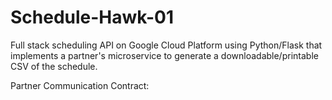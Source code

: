 # Schedule-Hawk-01
Full stack scheduling API on Google Cloud Platform using Python/Flask that implements a partner's microservice to generate a downloadable/printable 
CSV of the schedule.

Partner Communication Contract:
